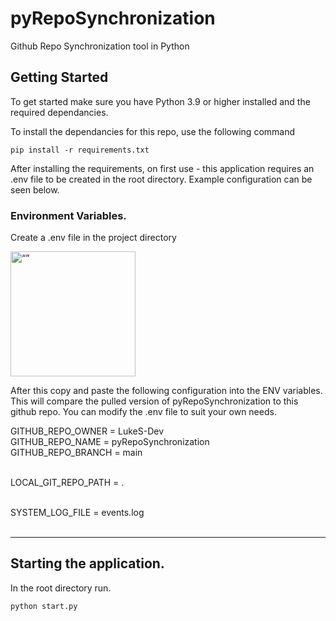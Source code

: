 # pyRepoSynchronization

Github Repo Synchronization tool in Python

## Getting Started

To get started make sure you have Python 3.9 or higher installed and the required dependancies. 

To install the dependancies for this repo, use the following command

```
pip install -r requirements.txt 
```

After installing the requirements, on first use - this application requires an .env file to be created in the root directory. Example configuration can be seen below.<br>

### Environment Variables.

Create a .env file in the project directory

<p align ="left">
    <img src="https://user-images.githubusercontent.com/110707048/230695654-409acce3-f4b7-4584-8159-683098de443d.png" alt= “” width="200" height="200">
</p>

After this copy and paste the following configuration into the ENV variables. This will compare the pulled version of pyRepoSynchronization to this github repo. You can modify the .env file to suit your own needs.

GITHUB_REPO_OWNER   = LukeS-Dev <br>
GITHUB_REPO_NAME    = pyRepoSynchronization <br>
GITHUB_REPO_BRANCH  = main <br><br>

LOCAL_GIT_REPO_PATH = . <br><br>

SYSTEM_LOG_FILE = events.log <br><br>

---
## Starting the application.

In the root directory run. 

```
python start.py
```
